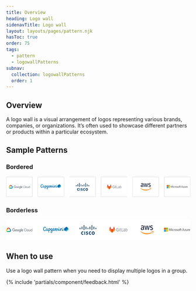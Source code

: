 ```yaml
---
title: Overview
heading: Logo wall
sidenavTitle: Logo wall
layout: layouts/pages/pattern.njk
hasToc: true
order: 75
tags:
  - pattern
  - logowallPatterns
subnav:
  collection: logowallPatterns
  order: 1
---
```


<script type="module" data-helmet>
  import '@rhds/elements/lib/elements/rh-context-picker/rh-context-picker.js';
</script>

## Overview

A logo wall is a visual arrangement of logos representing various brands, companies, or organizations. It’s often used to showcase different partners or products within a particular ecosystem.

## Sample Patterns

<div class="grid">
  <div> 
    <h3>Bordered</h3>
    <uxdot-example>
      <img src="./overview-sample-bordered.png"
        alt="An example of a bordered logo wall with 6 logos each inside of a bordered container."
        width="560"
        height="55">
    </uxdot-example>
  </div>
  <div>
    <h3>Borderless</h3>
    <uxdot-example>
      <img src="./overview-sample-borderless.png"
        alt="An example of a borderless logo wall with 6 logos."
        width="556"
        height="55">
    </uxdot-example>
  </div>
</div>

## When to use

Use a logo wall pattern when you need to display multiple logos in a group.

{% include 'partials/component/feedback.html' %}
